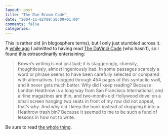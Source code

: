 ```yaml
---
layout: post
title: "The Dan Brown Code"
date: "2004-11-02T09:10:00+01:00"
comments: false
categories: 
---
```


<p>This is rather old (in blogosphere terms), but I only just stumbled across it. A <a href="/blog/st/2004/05/09/recent_reading.html">while ago</a> I admitted to having read <a href="http://www.amazon.com/exec/obidos/tg/detail/-/0385504209">The DaVinci Code</a> (who hasn&#8217;t), so I found this extraordinarily entertaining: </p>

<blockquote>
<p>Brown&#8217;s writing is not just bad; it is staggeringly, clumsily, thoughtlessly, almost ingeniously bad. In some passages scarcely a word or phrase seems to have been carefully selected or compared with alternatives. I slogged through 454 pages of this syntactic swill, and it never gets much better. Why did I keep reading? Because London Heathrow is a long way from San Francisco International, and airline magazines are thin, and two-month-old Hollywood drivel on a small screen hanging two seats in front of my row did not appeal, that&#8217;s why. And why did I keep the book instead of dropping it into a Heathrow trash bin? Because it seemed to me to be such a fund of lessons in how not to write.</p>
</blockquote>

<p>Be sure to read <a href="http://itre.cis.upenn.edu/~myl/languagelog/archives/000844.html">the whole thing</a>.</p>


